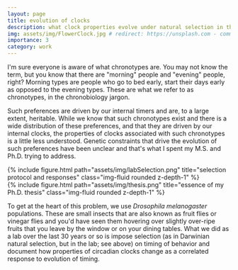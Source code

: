 ```yaml
---
layout: page
title: evolution of clocks
description: what clock properties evolve under natural selection in the laboratory?
img: assets/img/FlowerClock.jpg # redirect: https://unsplash.com - commented this because I do not want this to redirect to a different page.
importance: 3
category: work
---
```


I'm sure everyone is aware of what chronotypes are. You may not know the term, but you know that there are "morning" people and "evening" people, right? Morning types are people who go to bed early, start their days early as opposed to the evening types. These are what we refer to as chronotypes, in the chronobiology jargon.

Such preferences are driven by our internal timers and are, to a large extent, heritable. While we know that such chronotypes exist and there is a wide distribution of these preferences, and that they are driven by our internal clocks, the properties of clocks associated with such chronotypes is a little less understood. Genetic constraints that drive the evolution of such preferences have been unclear and that's what I spent my M.S. and Ph.D. trying to address.

<div class="row">
    <div class="col-sm mt-3 mt-md-0">
        {% include figure.html path="assets/img/labSelection.png" title="selection protocol and responses" class="img-fluid rounded z-depth-1" %}
    </div>
    <div class="col-sm mt-3 mt-md-0">
        {% include figure.html path="assets/img/thesis.png" title="essence of my Ph.D. thesis" class="img-fluid rounded z-depth-1" %}
    </div>
</div>

To get at the heart of this problem, we use _Drosophila melanogaster_ populations. These are small insects that are also known as fruit flies or vinegar flies and you'd have seen them hovering over slightly over-ripe fruits that you leave by the window or on your dining tables. What we did as a lab over the last 30 years or so is impose selection (as in Darwinian natural selection, but in the lab; see above) on timing of behavior and document how properties of circadian clocks change as a correlated response to evolution of timing.
